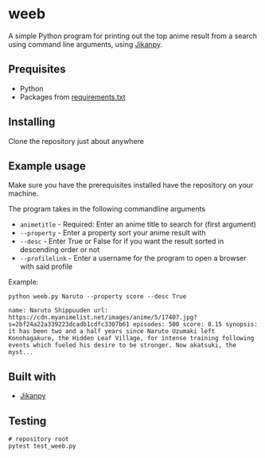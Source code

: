 # weeb
A simple Python program for printing out the top anime result from a search using command line arguments, using [Jikanpy](https://github.com/AWConant/jikanpy).

Prequisites
-----------
* Python
* Packages from [requirements.txt](requirements.txt)

Installing
----------
Clone the repository just about anywhere 

Example usage
-------
Make sure you have the prerequisites installed have the repository on your machine.

The program takes in the following commandline arguments
* `animetitle` - Required: Enter an anime title to search for (first argument)
* `--property` - Enter a property sort your anime result with
* `--desc` - Enter True or False for if you want the result sorted in descending order or not
* `--profilelink` - Enter a username for the program to open a browser with said profile

Example:
```
python weeb.py Naruto --property score --desc True
```

```
name: Naruto Shippuuden url: https://cdn.myanimelist.net/images/anime/5/17407.jpg?s=2bf24a22a339223dcadb1cdfc3307b61 episodes: 500 score: 8.15 synopsis: it has been two and a half years since Naruto Uzumaki left Konohagakure, the Hidden Leaf Village, for intense training following events which fueled his desire to be stronger. Now akatsuki, the myst...
```

Built with
----------
* [Jikanpy](https://github.com/AWConant/jikanpy)

Testing
-------
```
# repository root
pytest test_weeb.py
```